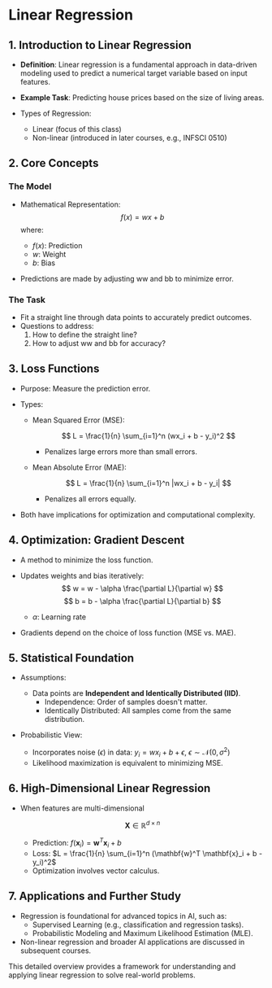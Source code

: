 # Linear Regression


## 1. **Introduction to Linear Regression**

- **Definition**: Linear regression is a fundamental approach in data-driven modeling used to predict a numerical target variable based on input features.

- **Example Task**: Predicting house prices based on the size of living areas.

- Types of Regression:
	- Linear (focus of this class)
	- Non-linear (introduced in later courses, e.g., INFSCI 0510)

## 2. **Core Concepts**

### The Model

- Mathematical Representation:
  $$
    f(x) = wx + b
   $$
   where:
   - $f(x)$: Prediction
   - $w$: Weight
   - $b$: Bias

- Predictions are made by adjusting ww and bb to minimize error.

### The Task

- Fit a straight line through data points to accurately predict outcomes.
- Questions to address:
	1. How to define the straight line?
	2. How to adjust ww and bb for accuracy?

## 3. **Loss Functions**

- Purpose: Measure the prediction error.

- Types:

	- Mean Squared Error (MSE): 

        $$
        L = \frac{1}{n} \sum_{i=1}^n (wx_i + b - y_i)^2
        $$

        - Penalizes large errors more than small errors.
	- Mean Absolute Error (MAE):

        $$
        L = \frac{1}{n} \sum_{i=1}^n |wx_i + b - y_i|
        $$

        - Penalizes all errors equally.

- Both have implications for optimization and computational complexity.

## 4. **Optimization: Gradient Descent**

- A method to minimize the loss function.

- Updates weights and bias iteratively:
  $$ 
    w = w - \alpha \frac{\partial L}{\partial w}
  $$
  $$
    b = b - \alpha \frac{\partial L}{\partial b}
  $$
	- $\alpha$: Learning rate

- Gradients depend on the choice of loss function (MSE vs. MAE).

## 5. **Statistical Foundation**

- Assumptions:

	- Data points are **Independent and Identically Distributed (IID)**.
		- Independence: Order of samples doesn't matter.
		- Identically Distributed: All samples come from the same distribution.

- Probabilistic View:

    - Incorporates noise ($\epsilon$) in data: $y_i = wx_i + b + \epsilon$, $\epsilon \sim \mathcal{N}(0, \sigma^2)$
	- Likelihood maximization is equivalent to minimizing MSE.

## 6. **High-Dimensional Linear Regression**

- When features are multi-dimensional

    $$
    \mathbf{X} \in \mathbb{R}^{d \times n}
    $$

    - Prediction: $f(\mathbf{x}_i) = \mathbf{w}^T \mathbf{x}_i + b$
    - Loss: $L = \frac{1}{n} \sum_{i=1}^n (\mathbf{w}^T \mathbf{x}_i + b - y_i)^2$
    - Optimization involves vector calculus.

## 7. **Applications and Further Study**

- Regression is foundational for advanced topics in AI, such as:
	- Supervised Learning (e.g., classification and regression tasks).
	- Probabilistic Modeling and Maximum Likelihood Estimation (MLE).
- Non-linear regression and broader AI applications are discussed in subsequent courses.

This detailed overview provides a framework for understanding and applying linear regression to solve real-world problems.